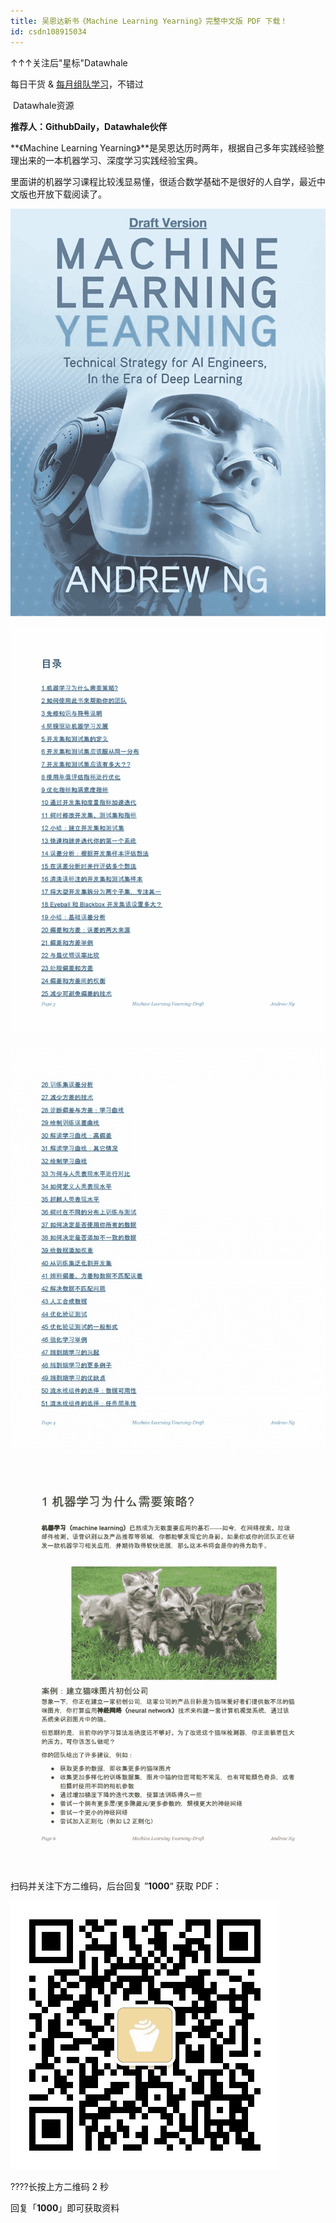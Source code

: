 ```yaml
---
title: 吴恩达新书《Machine Learning Yearning》完整中文版 PDF 下载！
id: csdn108915034
---
```


↑↑↑关注后"星标"Datawhale

每日干货 & [每月组队学习](https://mp.weixin.qq.com/mp/appmsgalbum?__biz=MzIyNjM2MzQyNg%3D%3D&action=getalbum&album_id=1338040906536108033#wechat_redirect)，不错过

 Datawhale资源 

**推荐人：GithubDaily，Datawhale伙伴**

**《Machine Learning Yearning》**是吴恩达历时两年，根据自己多年实践经验整理出来的一本机器学习、深度学习实践经验宝典。

里面讲的机器学习课程比较浅显易懂，很适合数学基础不是很好的人自学，最近中文版也开放下载阅读了。

![](../img/7c3c5ce951f116a39b68484e5d31b24b.png)

![](../img/38ebfe614c5f8742cde5ca7cb8a95ff7.png)

![](../img/6c502aca5a6c9b17a616b53bde60e709.png)

![](../img/4aefeb0e770155cb143a2f40badd1da2.png)

扫码并关注下方二维码，后台回复 ”******1000******“ 获取 PDF：

![](../img/0d640c720ca84d6baedb73cc923c3cc5.png)

????长按上方二维码 2 秒

回复「********1000********」即可获取资料